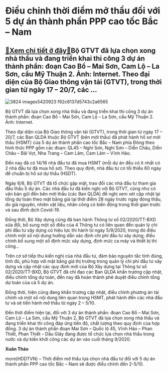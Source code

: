 Điều chỉnh thời điểm mở thầu đối với 5 dự án thành phần PPP cao tốc Bắc – Nam
=============================================================================

[:gift:Xem chi tiết ở đây:gift:](https://hddtvn.com/dieu-chinh-thoi-diem-mo-thau-doi-voi-5-du-an-thanh-phan-ppp-cao-toc-bac-nam/)Bộ GTVT đã lựa chọn xong nhà thầu và đang triển khai thi công 3 dự án thành phần: đoạn Cao Bồ – Mai Sơn, Cam Lộ – La Sơn, cầu Mỹ Thuận 2. Ảnh: Internet. Theo đại diện của Bộ Giao thông vận tải (GTVT), trong thời gian từ ngày 17 – 20/7, các …
-------------------------------------------------------------------------------------------------------------------------------------------------------------------------------------------------------------------------------------------------





![3824 images5420923 f92c6137d5743c2a6565](https://haiquanonline.com.vn/stores/news_dataimages/thaodx/092020/17/13/in_article/3824_images5420923_f92c6137d5743c2a6565.jpg?rt=20200917162118 "Điều chỉnh thời điểm mở thầu đối với 5 dự án thành phần PPP cao tốc Bắc - Nam")



Bộ GTVT đã lựa chọn xong nhà thầu và đang triển khai thi công 3 dự án thành phần: đoạn Cao Bồ – Mai Sơn, Cam Lộ – La Sơn, cầu Mỹ Thuận 2. Ảnh: Internet.






Theo đại diện của Bộ Giao thông vận tải (GTVT), trong thời gian từ ngày 17 – 20/7, các Ban QLDA thuộc Bộ GTVT (bên mời thầu) đã phát hành hồ sơ mời thầu (HSMT) của 5 dự án thành phần cao tốc Bắc – Nam phía Đông theo hình thức PPP gồm các đoạn: QL45 – Nghi Sơn, Nghi Sơn – Diễn Châu, Diễn Châu – Bãi Vọt, Nha Trang – Cam Lâm, Cam Lâm – Vĩnh Hảo.


Đến nay đã có 14/16 nhà đầu tư đã mua HSMT (mỗi dự án đều có ít nhất có 2 nhà đầu tư đã mua hồ sơ). Theo quy định, nhà đầu tư có tối thiểu 60 ngày để chuẩn bị hồ sơ dự thầu (HSDT).


Ngày 6/8, Bộ GTVT đã tổ chức gặp mặt, trao đổi các nhà đầu tư tham gia đấu thầu 5 dự án. Các nhà đầu tư đã kiến nghị với Bộ GTVT, cũng như có văn bản gửi đến bên mời thầu (các Ban QLDA) đề nghị xem xét cập nhật lại tổng dự toán theo mặt bằng giá tại thời điểm 28 ngày trước ngày đóng thầu, do giá nguyên, nhiên vật liệu, nhân công có biến động trong thời gian trước và sau đỉnh dịch Covid-19.


Đồng thời, Bộ Xây dựng cũng đã ban hành Thông tư số 02/2020/TT-BXD sửa đổi, bổ sung một số điều của 4 Thông tư có liên quan đến quản lý chi phí đầu tư xây dựng có hiệu lực thi hành từ ngày 5/9/2020, trong đó điều chỉnh một số nội dung hướng dẫn xác định chi phí đầu tư xây dựng; điều chỉnh bổ sung một số định mức xây dựng, định mức ca máy và thiết bị thi công…


Trên cơ sở tiếp thu kiến nghị của nhà đầu tư, đảm bảo nguyên tắc tính đúng, tính đủ, phù hợp với mặt bằng giá thị trường trong quản lý chi phí đầu tư xây dựng và cập nhật các quy định mới của Bộ Xây dựng tại Thông tư số 02/2020/TT-BXD, Bộ GTVT đã chỉ đạo các Ban QLDA khẩn trương cập nhật, điều chỉnh tổng dự toán, đến nay đã hoàn thành phê duyệt điều chỉnh tổng dự toán của cả 5 dự án.


Đồng thời, hiện cũng đang khẩn trương cập nhật, điều chỉnh phương án tài chính và một số nội dung liên quan trong HSMT, phát hành đến các nhà đầu tư và sẽ tiến hành mở thầu từ ngày 2 – 5/10.


Đến thời điểm hiện tại, đối với 3 dự án thành phần: đoạn Cao Bồ – Mai Sơn, Cam Lộ – La Sơn, cầu Mỹ Thuận 2, Bộ GTVT đã lựa chọn xong nhà thầu và đang triển khai thi công đáp ứng tiến độ, chất lượng theo quy định của hợp đồng. 3 dự án thành phần đoạn Mai Sơn – Quốc lộ 45, Vĩnh Hảo – Phan Thiết, Phan Thiết – Dầu Giây đang được tổ chức lựa chọn nhà thầu trong nước và dự kiến khởi công các dự án vào cuối tháng 9/2020.




**Xuân Thảo**



more(HDDTVN) – Thời điểm mở thầu lựa chọn nhà đầu tư đối với 5 dự án thành phần PPP cao tốc Bắc – Nam sẽ được điều chỉnh đến 2-5/10.

